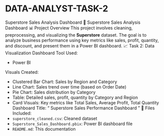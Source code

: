 # DATA-ANALYST-TASK-2
 Superstore Sales Analysis Dashboard
🛒 Superstore Sales Analysis Dashboard
 📊 Project Overview
This project involves cleaning, preprocessing, and visualizing the **Superstore** dataset. The goal is to analyze business performance using key metrics like sales, profit, quantity, and discount, and present them in a Power BI dashboard.
📈 Task 2: Data Visualization Dashboard
 Tool Used:
- Power BI

 Visuals Created:
- Clustered Bar Chart: Sales by Region and Category
- Line Chart: Sales trend over time (based on Order Date)
- Pie Chart: Sales distribution by Category
- Table: Detailed sales, profit, quantity by Category and Region
- Card Visuals: Key metrics like Total Sales, Average Profit, Total Quantity
Dashboard Title:
“ Superstore Sales Performance Dashboard ”
 📂 Files Included:
- `superstore_cleaned.csv`: Cleaned dataset
- `Superstore_Sales_Dashboard.pbix`: Power BI dashboard file
- `README.md`: This documentation

